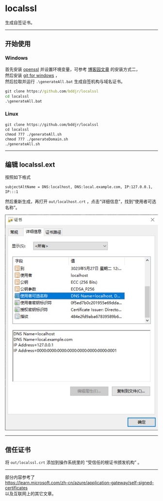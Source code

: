 # localssl

生成自签证书。  

***
## 开始使用
### Windows
首先安装 [openssl](https://slproweb.com/products/Win32OpenSSL.html) 并设置环境变量，可参考 [博客园文章](https://www.cnblogs.com/dingshaohua/p/12271280.html) 的安装方式二，    
然后安装 [git for windows](https://gitforwindows.org/) ，  
然后拉取并运行 `.\generateAll.bat` 生成自签机构与域名证书。  
```cmd
git clone https://github.com/bddjr/localssl
cd localssl
.\generateAll.bat
```

### Linux
```shell
git clone https://github.com/bddjr/localssl
cd localssl
chmod 777 ./generateAll.sh
chmod 777 ./generateDomain.sh
./generateAll.sh
```

***
## 编辑 localssl.ext
按照如下格式
```
subjectAltName = DNS:localhost, DNS:local.example.com, IP:127.0.0.1, IP:::1
```

然后重新生成，再打开 `out/localhost.crt` ，点击“详细信息”，找到“使用者可选名称”。  

![image](./READMEimages/使用者可选名称.jpg)

***
## 信任证书
将 `out/localssl.crt` 添加到操作系统里的 “受信任的根证书颁发机构” 。

***
部分内容参考了  
https://learn.microsoft.com/zh-cn/azure/application-gateway/self-signed-certificates  
以及互联网上的其它文章。  
